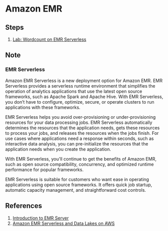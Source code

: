 # Amazon EMR

## Steps

1. [Lab: Wordcount on EMR Serverless](./lab-emr-serverless/)

## Note

### EMR Serverless

Amazon EMR Serverless  is a new deployment option for Amazon EMR. EMR Serverless provides a serverless runtime environment that simplifies the operation of analytics applications that use the latest open source frameworks, such as Apache Spark and Apache Hive. With EMR Serverless, you don’t have to configure, optimize, secure, or operate clusters to run applications with these frameworks.

EMR Serverless  helps you avoid over-provisioning or under-provisioning resources for your data processing jobs. EMR Serverless automatically determines the resources that the application needs, gets these resources to process your jobs, and releases the resources when the jobs finish. For use cases where applications need a response within seconds, such as interactive data analysis, you can pre-initialize the resources that the application needs when you create the application.

With EMR Serverless, you'll continue to get the benefits of Amazon EMR, such as open source compatibility, concurrency, and optimized runtime performance for popular frameworks.

EMR Serverless is suitable for customers who want ease in operating applications using open source frameworks. It offers quick job startup, automatic capacity management, and straightforward cost controls.

## References

1. [Introduction to EMR Server](https://youtu.be/iBDi6qFqG68)
2. [Amazon EMR Serverless and Data Lakes on AWS](https://youtu.be/i6jH-QjFuGA)